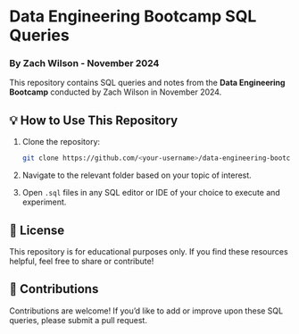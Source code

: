 # Data Engineering Bootcamp SQL Queries  
### By Zach Wilson - November 2024  

This repository contains SQL queries and notes from the **Data Engineering Bootcamp** conducted by Zach Wilson in November 2024. 

## 💡 How to Use This Repository  

1. Clone the repository:  
   ```bash  
   git clone https://github.com/<your-username>/data-engineering-bootcamp-sql.git  
   ```  

2. Navigate to the relevant folder based on your topic of interest.  

3. Open `.sql` files in any SQL editor or IDE of your choice to execute and experiment.  

## 📜 License  

This repository is for educational purposes only. If you find these resources helpful, feel free to share or contribute!  

## 🙌 Contributions  

Contributions are welcome! If you’d like to add or improve upon these SQL queries, please submit a pull request.  
